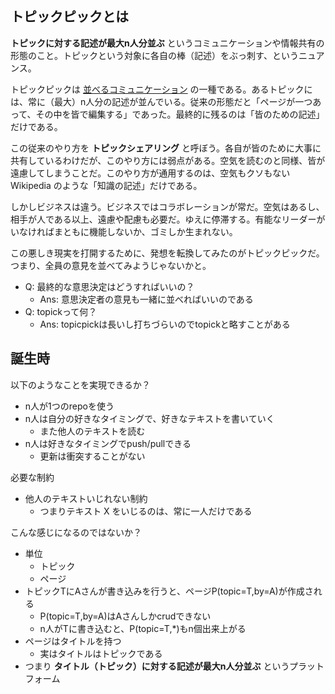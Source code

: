 ## トピックピックとは
**トピックに対する記述が最大n人分並ぶ** というコミュニケーションや情報共有の形態のこと。トピックという対象に各自の棒（記述）をぶっ刺す、というニュアンス。

トピックピックは [並べるコミュニケーション](https://scrapbox.io/sta/%E4%B8%A6%E3%81%B9%E3%82%8B%E3%82%B3%E3%83%9F%E3%83%A5%E3%83%8B%E3%82%B1%E3%83%BC%E3%82%B7%E3%83%A7%E3%83%B3) の一種である。あるトピックには、常に（最大）n人分の記述が並んでいる。従来の形態だと「ページが一つあって、その中を皆で編集する」であった。最終的に残るのは「皆のための記述」だけである。

この従来のやり方を **トピックシェアリング** と呼ぼう。各自が皆のために大事に共有しているわけだが、このやり方には弱点がある。空気を読むのと同様、皆が遠慮してしまうことだ。このやり方が通用するのは、空気もクソもない Wikipedia のような「知識の記述」だけである。

しかしビジネスは違う。ビジネスではコラボレーションが常だ。空気はあるし、相手が人である以上、遠慮や配慮も必要だ。ゆえに停滞する。有能なリーダーがいなければまともに機能しないか、ゴミしか生まれない。

この悪しき現実を打開するために、発想を転換してみたのがトピックピックだ。つまり、全員の意見を並べてみようじゃないかと。

- Q: 最終的な意思決定はどうすればいいの？
    - Ans: 意思決定者の意見も一緒に並べればいいのである
- Q: topickって何？
    - Ans: topicpickは長いし打ちづらいのでtopickと略すことがある

## 誕生時
以下のようなことを実現できるか？

- n人が1つのrepoを使う
- n人は自分の好きなタイミングで、好きなテキストを書いていく
    - また他人のテキストを読む
- n人は好きなタイミングでpush/pullできる
    - 更新は衝突することがない

必要な制約

- 他人のテキストいじれない制約
    - つまりテキスト X をいじるのは、常に一人だけである

こんな感じになるのではないか？

- 単位
  - トピック
  - ページ
- トピックTにAさんが書き込みを行うと、ページP(topic=T,by=A)が作成される
    - P(topic=T,by=A)はAさんしかcrudできない
    - n人がTに書き込むと、P(topic=T,*)もn個出来上がる
- ページはタイトルを持つ
    - 実はタイトルはトピックである
- つまり **タイトル（トピック）に対する記述が最大n人分並ぶ** というプラットフォーム

